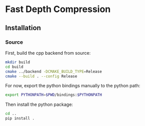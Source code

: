 # Fast Depth Compression

## Installation

### Source 

First, build the cpp backend from source:
```bash
mkdir build
cd build
cmake ../backend -DCMAKE_BUILD_TYPE=Release
cmake --build . --config Release
```

For now, export the python bindings manually to the python path:
```bash
export PYTHONPATH=$PWD/bindings:$PYTHONPATH
```

Then install the python package:
```bash
cd ..
pip install .
```
